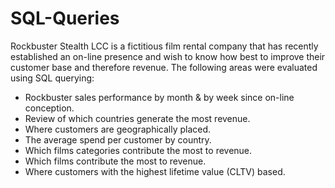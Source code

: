 # SQL-Queries
Rockbuster Stealth LCC is a fictitious film rental company that has recently established an on-line presence and wish to know how best to improve their customer base and therefore revenue.  The following areas were evaluated using SQL querying:

 - Rockbuster sales performance by month & by week since on-line conception.
 - Review of which countries generate the most revenue.
 - Where customers are geographically placed.
 - The average spend per customer by country.
 - Which films categories contribute the most to revenue. 
 - Which films contribute the most to revenue. 
 - Where customers with the highest lifetime value (CLTV) based.
